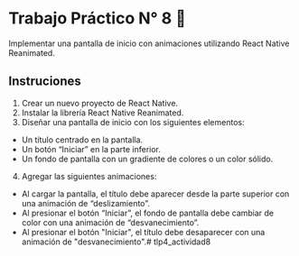 # Trabajo Práctico N° 8 👋

Implementar una pantalla de inicio con animaciones utilizando React Native
Reanimated.

## Instruciones

1.  Crear un nuevo proyecto de React Native.
2. Instalar la librería React Native Reanimated.
3. Diseñar una pantalla de inicio con los siguientes elementos:
- Un título centrado en la pantalla.
- Un botón “Iniciar” en la parte inferior.
- Un fondo de pantalla con un gradiente de colores o un color sólido.
4. Agregar las siguientes animaciones:
- Al cargar la pantalla, el título debe aparecer desde la parte superior con una
animación de “deslizamiento”.
- Al presionar el botón “Iniciar”, el fondo de pantalla debe cambiar de color con
una animación de “desvanecimiento”.
- Al presionar el botón "Iniciar", el título debe desaparecer con una animación
de "desvanecimiento".#   t l p 4 _ a c t i v i d a d 8  
 